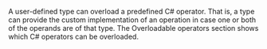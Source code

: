 A user-defined type can overload a predefined C# operator. That is, 
a type can provide the custom 
implementation of an operation in case one or both of the operands
are of that type. The Overloadable operators section shows 
which C# operators can be overloaded.
